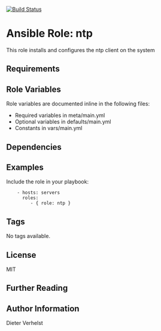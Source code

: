 [![Build Status](https://travis-ci.com/fiaasco/ntp.svg?branch=master)](https://travis-ci.com/fiaasco/ntp)

# Ansible Role: ntp

This role installs and configures the ntp client on the system

## Requirements



## Role Variables


Role variables are documented inline in the following files:
- Required variables in meta/main.yml
- Optional variables in defaults/main.yml
- Constants in vars/main.yml


## Dependencies


## Examples

Include the role in your playbook:

```
    - hosts: servers
      roles:
         - { role: ntp }
```

## Tags

No tags available.

## License

MIT

## Further Reading



## Author Information

Dieter Verhelst
